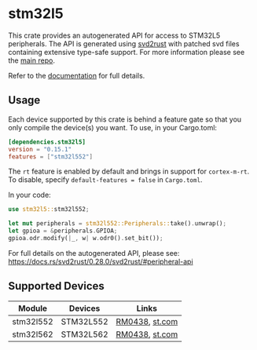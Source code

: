 # stm32l5
This crate provides an autogenerated API for access to STM32L5 peripherals.
The API is generated using [svd2rust] with patched svd files containing
extensive type-safe support. For more information please see the [main repo].

Refer to the [documentation] for full details.

[svd2rust]: https://github.com/rust-embedded/svd2rust
[main repo]: https://github.com/stm32-rs/stm32-rs
[documentation]: https://docs.rs/stm32l5/latest/stm32l5/

## Usage
Each device supported by this crate is behind a feature gate so that you only
compile the device(s) you want. To use, in your Cargo.toml:

```toml
[dependencies.stm32l5]
version = "0.15.1"
features = ["stm32l552"]
```

The `rt` feature is enabled by default and brings in support for `cortex-m-rt`.
To disable, specify `default-features = false` in `Cargo.toml`.

In your code:

```rust
use stm32l5::stm32l552;

let mut peripherals = stm32l552::Peripherals::take().unwrap();
let gpioa = &peripherals.GPIOA;
gpioa.odr.modify(|_, w| w.odr0().set_bit());
```

For full details on the autogenerated API, please see:
https://docs.rs/svd2rust/0.28.0/svd2rust/#peripheral-api

## Supported Devices

| Module | Devices | Links |
|:------:|:-------:|:-----:|
| stm32l552 | STM32L552 | [RM0438](https://www.st.com/resource/en/reference_manual/dm00346336.pdf), [st.com](https://www.st.com/content/st_com/en/products/microcontrollers/stm32-32-bit-arm-cortex-mcus/stm32-ultra-low-power-mcus/stm32l5-series/stm32l5x2.html) |
| stm32l562 | STM32L562 | [RM0438](https://www.st.com/resource/en/reference_manual/dm00346336.pdf), [st.com](https://www.st.com/content/st_com/en/products/microcontrollers/stm32-32-bit-arm-cortex-mcus/stm32-ultra-low-power-mcus/stm32l5-series/stm32l5x2.html) |

